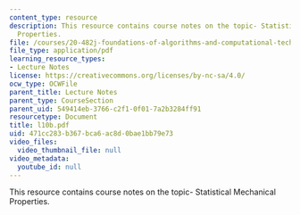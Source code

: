 ```yaml
---
content_type: resource
description: This resource contains course notes on the topic- Statistical Mechanical
  Properties.
file: /courses/20-482j-foundations-of-algorithms-and-computational-techniques-in-systems-biology-spring-2006/471cc283b367bca6ac8d0bae1bb79e73_l10b.pdf
file_type: application/pdf
learning_resource_types:
- Lecture Notes
license: https://creativecommons.org/licenses/by-nc-sa/4.0/
ocw_type: OCWFile
parent_title: Lecture Notes
parent_type: CourseSection
parent_uid: 549414eb-3766-c2f1-0f01-7a2b3284ff91
resourcetype: Document
title: l10b.pdf
uid: 471cc283-b367-bca6-ac8d-0bae1bb79e73
video_files:
  video_thumbnail_file: null
video_metadata:
  youtube_id: null
---
```

This resource contains course notes on the topic- Statistical Mechanical Properties.